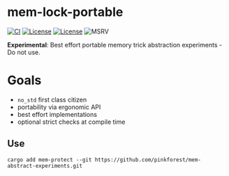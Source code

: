 # mem-lock-portable

[![CI](https://github.com/pinkforest/mem-abstract-experiments/actions/workflows/CI.yml/badge.svg)](https://github.com/pinkforest/mem-abstract-experiments/actions/workflows/CI.yml)
[![License](https://img.shields.io/badge/License-Apache%202.0-blue.svg)](https://opensource.org/licenses/Apache-2.0)
[![License](https://img.shields.io/badge/License-MIT-yellow.svg)](https://opensource.org/licenses/MIT)
![MSRV](https://img.shields.io/badge/MSRV-1.60.0-blue)

**Experimental**: Best effort portable memory trick abstraction experiments - Do not use.

# Goals

 - `no_std` first class citizen
 - portability via ergonomic API
 - best effort implementations
 - optional strict checks at compile time

## Use

```ignore
cargo add mem-protect --git https://github.com/pinkforest/mem-abstract-experiments.git
```

